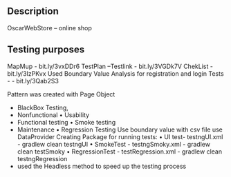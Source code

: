 ## Description
OscarWebStore – online shop


## Testing purposes
MapMup - bit.ly/3vxDDr6
TestPlan –Testlink - bit.ly/3VGDk7V
ChekList - bit.ly/3IzPKvx
Used Boundary Value Analysis  for registration and login Tests - - bit.ly/3Qab2S3

Pattern was created with Page Object
- BlackBox Testing,
- Nonfunctional
  • Usability
- Functional testing
  • Smoke testing
- Maintenance
  • Regression Testing
Use boundary value with csv file use DataProvider
Creating Package for running tests:
  • UI test- testngUI.xml  - gradlew clean testngUI
  • SmokeTest - testngSmoky.xml  - gradlew clean testSmoky
  • RegressionTest - testRegression.xml - gradlew clean testngRegression
- used the Headless method to speed up the testing process

